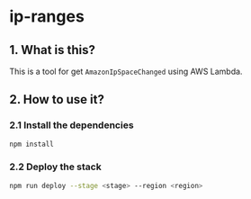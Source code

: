 # ip-ranges

## 1. What is this?

This is a tool for get `AmazonIpSpaceChanged` using AWS Lambda.

## 2. How to use it?

### 2.1 Install the dependencies

```bash
npm install
```

### 2.2 Deploy the stack

```bash
npm run deploy --stage <stage> --region <region>
```
